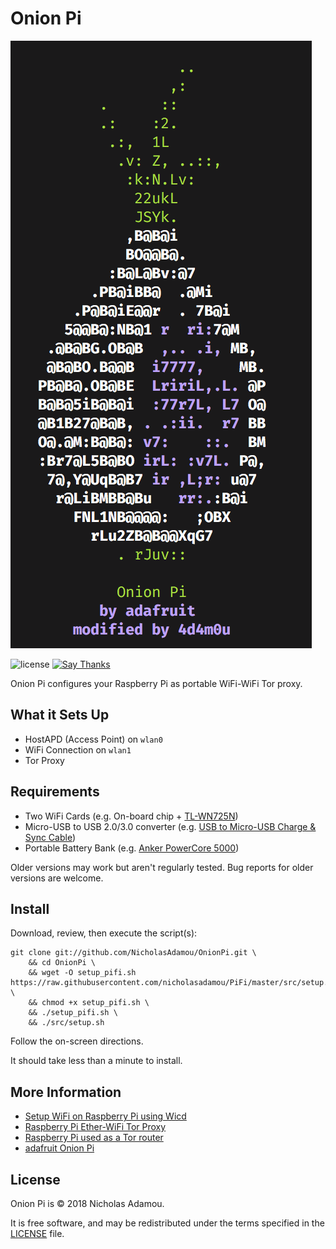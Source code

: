 Onion Pi
========
![logo](logo.png)

![license](https://img.shields.io/apm/l/vim-mode.svg)
[![Say Thanks](https://img.shields.io/badge/say-thanks-ff69b4.svg)](https://saythanks.io/to/NicholasAdamou)

Onion Pi configures your Raspberry Pi as portable WiFi-WiFi Tor proxy.

What it Sets Up
------------
* HostAPD (Access Point) on `wlan0`
* WiFi Connection on `wlan1`
* Tor Proxy

Requirements
------------

* Two WiFi Cards (e.g. On-board chip + [TL-WN725N](https://www.amazon.com/gp/product/B008IFXQFU/ref=oh_aui_detailpage_o03_s00?ie=UTF8&psc=1))
* Micro-USB to USB 2.0/3.0 converter (e.g. [USB to Micro-USB Charge & Sync Cable](https://www.amazon.com/gp/product/B00SVVY844/ref=oh_aui_detailpage_o05_s00?ie=UTF8&psc=1))
* Portable Battery Bank (e.g. [Anker PowerCore 5000](https://www.amazon.com/gp/product/B01CU1EC6Y/ref=oh_aui_detailpage_o02_s00?ie=UTF8&psc=1))

Older versions may work but aren't regularly tested. Bug reports for older versions are welcome.

Install
-------

Download, review, then execute the script(s):

```
git clone git://github.com/NicholasAdamou/OnionPi.git \
    && cd OnionPi \
    && wget -O setup_pifi.sh https://raw.githubusercontent.com/nicholasadamou/PiFi/master/src/setup.sh \
    && chmod +x setup_pifi.sh \
    && ./setup_pifi.sh \
    && ./src/setup.sh
```

Follow the on-screen directions.

It should take less than a minute to install.

More Information
-------

* [Setup WiFi on Raspberry Pi using Wicd](http://blog.ubidots.com/setup-wifi-on-raspberry-pi-using-wicd)
* [Raspberry Pi Ether-WiFi Tor Proxy](https://github.com/breadtk/onion_pi)
* [Raspberry Pi used as a Tor router](https://gary-dalton.github.io/RaspberryPi-projects/rpi_tor.html)
* [adafruit Onion Pi](https://learn.adafruit.com/onion-pi/overview)

License
-------

Onion Pi is © 2018 Nicholas Adamou.

It is free software, and may be redistributed under the terms specified in the [LICENSE] file.

[LICENSE]: LICENSE
